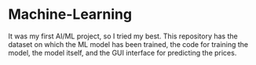 # Machine-Learning
It was my first AI/ML project, so I tried my best.
This repository has the dataset on which the ML model has been trained, the code for training the model, the model itself, and the GUI interface for predicting the prices.
